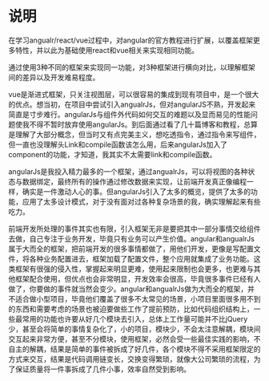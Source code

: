 # 说明
在学习angualr/react/vue过程中，对angular的官方教程进行扩展，以覆盖框架更多特性，并以此为基础使用react和vue相关来实现相同功能。

通过使用3种不同的框架来实现同一功能，对3种框架进行横向对比，以理解框架间的差异以及开发难易程度。

vue是渐进式框架，只关注视图层，可以很容易的集成到现有项目中，是一个很大的优点。想当初，在项目中尝试引入angualrJs，但对angularJS不熟，开发起来简直是寸步难行。angularJs与组件外代码如何交互的难题以及显而易见的性能问题使我不得不暂时放弃使用angularJs。到后面通过看了几十篇博客和教程，总算是理解了大部分概念，但当时又有点完美主义，想吃透指令，通过指令来写组件，但一直也没理解头Link和compile函数该怎么用，后来angularJs加入了component的功能，才知道，我其实不太需要link和compile函数。

angularJs是我投入精力最多的一个框架，通过angualrJs，可以将视图的各种状态与数据绑定，最终所有的操作通过修改数据来实现，让前端开发真正像编程一样，确实是一件激动人心的事。但angularJs引入了太多的概览，提供了太多的功能，应用了太多设计模式，对于没有面对过各种复杂场景的我，确实理解起来有些吃力。

前端开发所处理的事件其实也有限，引入框架无非是要把其中一部分事情交给组件去做，自己专注于业务开发，毕竟只有业务可以产生价值。angular和angualrJs属于大而全的框架，把前端开发的很多事情都做了，用他们开发，更像是写配置文件，将各种业务配置进去，框架加载了配置文件，整个应用就集成了业务功能。这类框架有很强的侵入性，掌握起来明显更难，使用起来限制也会更多，也更难与其他框架配合使用，但优点也会非常明显，开发效率会很高，毕竟很多事件已经有人做了，你要做的事件就当然会变少。angular和angualrJs做为大而全的框架，并不适合做小型项目，毕竟他们覆盖了很多不太常见的场景，小项目里面很多用不到的东西和需要考虑的场景也被迫要做些工作了提前预防，比如代码组织结构上，一些最常用的功能也许要从好几个模块去引入，总体上工作量可能并不比jQuery少，甚至会将简单的事情复杂化了，小的项目，模块少，不会太注意解耦，模块间交互起来非常方便，甚至不分模块，使用框架，必然会受一些最佳实践的影响，不自主的解耦，结果是简单的事件被拆成了好几件，各个模块不得不采用框架限定的方式来交互，结果是代码调用链变长，交换变得繁琐，就像大公司繁琐的流程，为了保证质量将一件事拆成了几件小事，效率自然受到影响。
